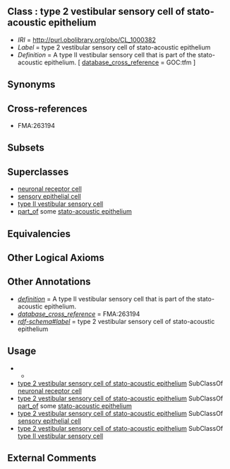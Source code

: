 
## Class : type 2 vestibular sensory cell of stato-acoustic epithelium

 * *IRI* = http://purl.obolibrary.org/obo/CL_1000382
 * *Label* = type 2 vestibular sensory cell of stato-acoustic epithelium
 * *Definition* = A type II vestibular sensory cell that is part of the stato-acoustic epithelium. [ [database_cross_reference](../../ef/oboInOwl#hasDbXref.md) = GOC:tfm ]

## Synonyms


## Cross-references

 * FMA:263194

## Subsets


## Superclasses

 * [neuronal receptor cell](../../CL/06/CL_0000006.md)
 * [sensory epithelial cell](../../CL/98/CL_0000098.md)
 * [type II vestibular sensory cell](../../CL/69/CL_0002069.md)
 * [part_of](../../BFO/50/BFO_0000050.md) some [stato-acoustic epithelium](../../UBERON/69/UBERON_0009969.md)

## Equivalencies


## Other Logical Axioms


## Other Annotations

 * *[definition](../../IAO/15/IAO_0000115.md)* = A type II vestibular sensory cell that is part of the stato-acoustic epithelium.
 * *[database_cross_reference](../../ef/oboInOwl#hasDbXref.md)* = FMA:263194
 * *[rdf-schema#label](../../el/rdf-schema#label.md)* = type 2 vestibular sensory cell of stato-acoustic epithelium

## Usage

 * -
 * [type 2 vestibular sensory cell of stato-acoustic epithelium](../../CL/82/CL_1000382.md) SubClassOf [neuronal receptor cell](../../CL/06/CL_0000006.md)
 * [type 2 vestibular sensory cell of stato-acoustic epithelium](../../CL/82/CL_1000382.md) SubClassOf [part_of](../../BFO/50/BFO_0000050.md) some [stato-acoustic epithelium](../../UBERON/69/UBERON_0009969.md)
 * [type 2 vestibular sensory cell of stato-acoustic epithelium](../../CL/82/CL_1000382.md) SubClassOf [sensory epithelial cell](../../CL/98/CL_0000098.md)
 * [type 2 vestibular sensory cell of stato-acoustic epithelium](../../CL/82/CL_1000382.md) SubClassOf [type II vestibular sensory cell](../../CL/69/CL_0002069.md)

## External Comments


